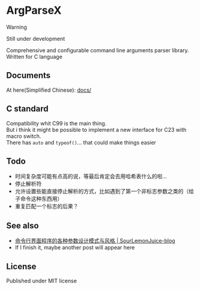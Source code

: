 # ArgParseX

> [!WARNING]
> Still under development

Comprehensive and configurable command line arguments parser library.\
Written for C language

## Documents

At here(Simplified Chinese): [docs/](./docs/)

## C standard

Compatibility whit C99 is the main thing.\
But i think it might be possible to implement a new interface for C23 with macro switch.\
There has `auto` and `typeof()`... that could make things easier

## Todo

- 时间复杂度可能有点高的说，等最后肯定会去用哈希表什么的啦...
- 停止解析符
- 允许设置些能直接停止解析的方式，比如遇到了第一个非标志参数之类的（给子命令这种东西用）
- 重复匹配一个标志的后果？

## See also

- [命令行界面程序的各种参数设计模式与风格 | SourLemonJuice-blog](https://sourlemonjuice.github.io/SourLemonJuice-blog/posts2/2024/09/command-line-style)
- If I finish it, maybe another post will appear here

## License

Published under MIT license
